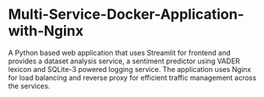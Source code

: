 # Multi-Service-Docker-Application-with-Nginx
A Python based web application that uses Streamlit for frontend and provides a dataset analysis service, a sentiment predictor using VADER lexicon and SQLite-3 powered logging service. The application uses Nginx for load balancing and reverse proxy for efficient traffic management  across the services.
